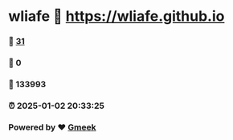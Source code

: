 # wliafe :link: https://wliafe.github.io 
### :page_facing_up: [31](https://wliafe.github.io/tag.html) 
### :speech_balloon: 0 
### :hibiscus: 133993 
### :alarm_clock: 2025-01-02 20:33:25 
### Powered by :heart: [Gmeek](https://github.com/Meekdai/Gmeek)
